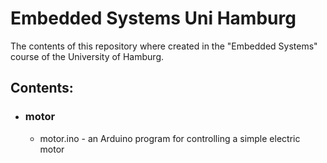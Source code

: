 # Embedded Systems Uni Hamburg

The contents of this repository where created in the "Embedded Systems" course of the University of Hamburg.

## Contents:

* ### motor
    * motor.ino - an Arduino program for controlling a simple electric motor